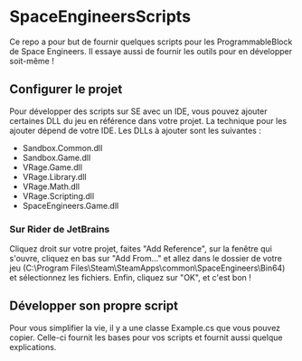 # SpaceEngineersScripts

Ce repo a pour but de fournir quelques scripts pour les ProgrammableBlock de Space Engineers.
Il essaye aussi de fournir les outils pour en développer soit-même !

## Configurer le projet
 
  Pour développer des scripts sur SE avec un IDE, vous pouvez ajouter certaines DLL du jeu en référence dans votre projet.
La technique pour les ajouter dépend de votre IDE.
  Les DLLs à ajouter sont les suivantes :
  - Sandbox.Common.dll
  - Sandbox.Game.dll
  - VRage.Game.dll
  - VRage.Library.dll
  - VRage.Math.dll
  - VRage.Scripting.dll
  - SpaceEngineers.Game.dll
  
### Sur Rider de JetBrains
  Cliquez droit sur votre projet, faites "Add Reference", sur la fenêtre qui s'ouvre, cliquez en bas sur "Add From..." et
allez dans le dossier de votre jeu (C:\Program Files\Steam\SteamApps\common\SpaceEngineers\Bin64\) et sélectionnez les fichiers.
Enfin, cliquez sur "OK", et c'est bon !

## Développer son propre script

  Pour vous simplifier la vie, il y a une classe Example.cs que vous pouvez copier. Celle-ci fournit les bases pour vos scripts
et fournit aussi quelque explications. 
